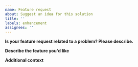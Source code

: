 ```yaml
---
name: Feature request
about: Suggest an idea for this solution
title: ''
labels: enhancement
assignees: ''
---
```


**Is your feature request related to a problem? Please describe.**

<!-- A clear and concise description of what the problem is. Ex. I'm always frustrated when [...] -->

**Describe the feature you'd like**

<!--  A clear and concise description of what you want to happen.-->

**Additional context**

<!-- Add any other context or screenshots about the feature request here.-->

